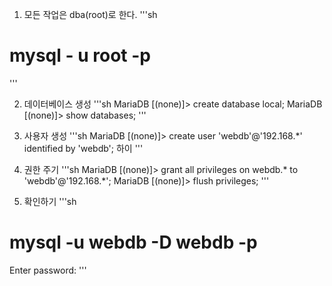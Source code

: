 1. 모든 작업은 dba(root)로 한다.
'''sh
# mysql - u root -p
'''

2. 데이터베이스 생성
'''sh
MariaDB [(none)]> create database local;
MariaDB [(none)]> show databases;
'''

3. 사용자 생성
'''sh
MariaDB [(none)]> create user 'webdb'@'192.168.*' identified by 'webdb';
하이
'''

4. 권한 주기
'''sh
MariaDB [(none)]> grant all privileges on webdb.* to 'webdb'@'192.168.*';
MariaDB [(none)]> flush privileges;
'''

5. 확인하기
'''sh
# mysql -u webdb -D webdb -p
Enter password:
'''